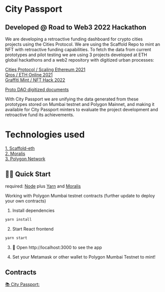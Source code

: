 # City Passport
## Developed @ Road to Web3 2022 Hackathon

We are developing a retroactive funding dashboard for crypto cities projects using the Cities Protocol. We are using the Scaffold Repo to mint an NFT with retroactive funding capabilities. To fetch the data from current prototypes and pilot testing we are using 3 projects developed at ETH global hackathons and a web2 repository with digitized urban processes:

[Cities Protocol / Scaling Ethereum 2021](https://showcase.ethglobal.com/scaling/cities-protocol)  
[Qros / ETH Online 2021](https://showcase.ethglobal.com/ethonline2021/qros)  
[Graffiti Mint / NFT Hack 2022](https://showcase.ethglobal.com/nfthack2022/graffiti-mint)  
  
[Proto DAO digitized documents](https://github.com/zenbitETH/ProtoDAO-Docs)  

With City Passport we are unifying the data generated from these prototypes stored on Mumbai testnet and Polygon Mainnet, and making it available for City Passport minters to evaluate the project development and retroactive fund its achievements. 

# Technologies used

[1. Scaffold-eth](https://github.com/scaffold-eth/scaffold-eth)  
[2. Moralis](https://moralis.io)  
[3. Polygon Network](https://polygon.technology/)  


## 🏃‍♀️ Quick Start

required: [Node](https://nodejs.org/dist/latest-v12.x/) plus [Yarn](https://classic.yarnpkg.com/en/docs/install/) and [Moralis](https://moralis.io)

Working with Polygon Mumbai testnet contracts (further update to deploy your own contracts)

1. Install dependencies
```bash
yarn install
```

2. Start React frontend
```bash
yarn start
```

3. 📱 Open http://localhost:3000 to see the app

4. Set your Metamask or other wallet to Polygon Mumbai Testnet to mint!

## Contracts 

[📚 City Passport:](https://mumbai.polygonscan.com/address/0xb062bdccbf34b4c5de7e8b6c795385e8d391331b)





